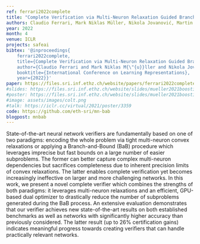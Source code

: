 ```yaml
---
ref: ferrari2022complete
title: "Complete Verification via Multi-Neuron Relaxation Guided Branch-and-Bound"
authors: Claudio Ferrari, Mark Niklas Müller, Nikola Jovanović, Martin Vechev
year: 2022
month: 4
venue: ICLR 
projects: safeai
bibtex: '@inproceedings{
	ferrari2022complete,
	title={Complete Verification via Multi-Neuron Relaxation Guided Branch-and-Bound},
	author={Claudio Ferrari and Mark Niklas M{\"{u}}ller and Nikola Jovanović and Martin Vechev},
	booktitle={International Conference on Learning Representations},
	year={2022}}'
paper: https://files.sri.inf.ethz.ch/website/papers/ferrari2022complete.pdf
#slides: https://files.sri.inf.ethz.ch/website/slides/mueller2021boosting_slides.pdf
#poster: https://files.sri.inf.ethz.ch/website/slides/mueller2021boosting_poster.pdf
#image: assets/images/colt.png
#talk: https://iclr.cc/virtual/2021/poster/3359
code: https://github.com/eth-sri/mn-bab
blogpost: mnbab
---
```


State-of-the-art neural network verifiers are fundamentally based on one of two paradigms: encoding the whole problem via tight multi-neuron convex relaxations or applying a Branch-and-Bound (BaB) procedure which leverages imprecise but fast bounds on a large number of easier subproblems. The former can better capture complex multi-neuron dependencies but sacrifices completeness due to inherent precision limits of convex relaxations. The latter enables complete verification yet becomes increasingly ineffective on larger and more challenging networks. In this work, we present a novel complete verifier which combines the strengths of both paradigms: it leverages multi-neuron relaxations and an efficient, GPU-based dual optimizer to drastically reduce the number of subproblems generated during the BaB process. An extensive evaluation demonstrates that our verifier achieves new state-of-the-art results on both established benchmarks as well as networks with significantly higher accuracy than previously considered. The latter result (up to 26% certification gains) indicates meaningful progress towards creating verifiers that can handle practically relevant networks.
